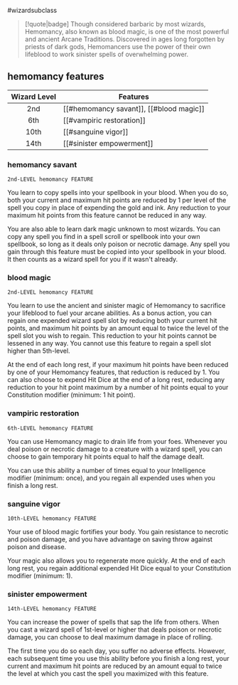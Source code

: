#wizardsubclass

> [!quote|badge] 
> Though considered barbaric by most wizards, Hemomancy, also known as blood magic, is one of the most powerful and ancient Arcane Traditions. Discovered in ages long forgotten by priests of dark gods, Hemomancers use the power of their own lifeblood to work sinister spells of overwhelming power.
## hemomancy features
| **Wizard Level** | **Features**                            |
| :--------------: | --------------------------------------- |
|       2nd        | [[#hemomancy savant]], [[#blood magic]] |
|       6th        | [[#vampiric restoration]]               |
|       10th       | [[#sanguine vigor]]                     |
|       14th       | [[#sinister empowerment]]               |

### hemomancy savant
`2nd-LEVEL hemomancy FEATURE`

You learn to copy spells into your spellbook in your blood. When you do so, both your current and maximum hit points are reduced by 1 per level of the spell you copy in place of expending the gold and ink. Any reduction to your maximum hit points from this feature cannot be reduced in any way.

You are also able to learn dark magic unknown to most wizards. You can copy any spell you find in a spell scroll or spellbook into your own spellbook, so long as it deals only poison or necrotic damage. Any spell you gain through this feature must be copied into your spellbook in your blood. It then counts as a wizard spell for you if it wasn't already.
### blood magic
`2nd-LEVEL hemomancy FEATURE`

You learn to use the ancient and sinister magic of Hemomancy to sacrifice your lifeblood to fuel your arcane abilities. As a bonus action, you can regain one expended wizard spell slot by reducing both your current hit points, and maximum hit points by an amount equal to twice the level of the spell slot you wish to regain. This reduction to your hit points cannot be lessened in any way. You cannot use this feature to regain a spell slot higher than 5th-level.

At the end of each long rest, if your maximum hit points have been reduced by one of your Hemomancy features, that reduction is reduced by 1. You can also choose to expend Hit Dice at the end of a long rest, reducing any reduction to your hit point maximum by a number of hit points equal to your Constitution modifier (minimum: 1 hit point).
### vampiric restoration
`6th-LEVEL hemomancy FEATURE`

You can use Hemomancy magic to drain life from your foes. Whenever you deal poison or necrotic damage to a creature with a wizard spell, you can choose to gain temporary hit points equal to half the damage dealt.

You can use this ability a number of times equal to your Intelligence modifier (minimum: once), and you regain all expended uses when you finish a long rest.
### sanguine vigor
`10th-LEVEL hemomancy FEATURE`

Your use of blood magic fortifies your body. You gain resistance to necrotic and poison damage, and you have advantage on saving throw against poison and disease.

Your magic also allows you to regenerate more quickly. At the end of each long rest, you regain additional expended Hit Dice equal to your Constitution modifier (minimum: 1).
### sinister empowerment
`14th-LEVEL hemomancy FEATURE`

You can increase the power of spells that sap the life from others. When you cast a wizard spell of 1st-level or higher that deals poison or necrotic damage, you can choose to deal maximum damage in place of rolling.

The first time you do so each day, you suffer no adverse effects. However, each subsequent time you use this ability before you finish a long rest, your current and maximum hit points are reduced by an amount equal to twice the level at which you cast the spell you maximized with this feature.
